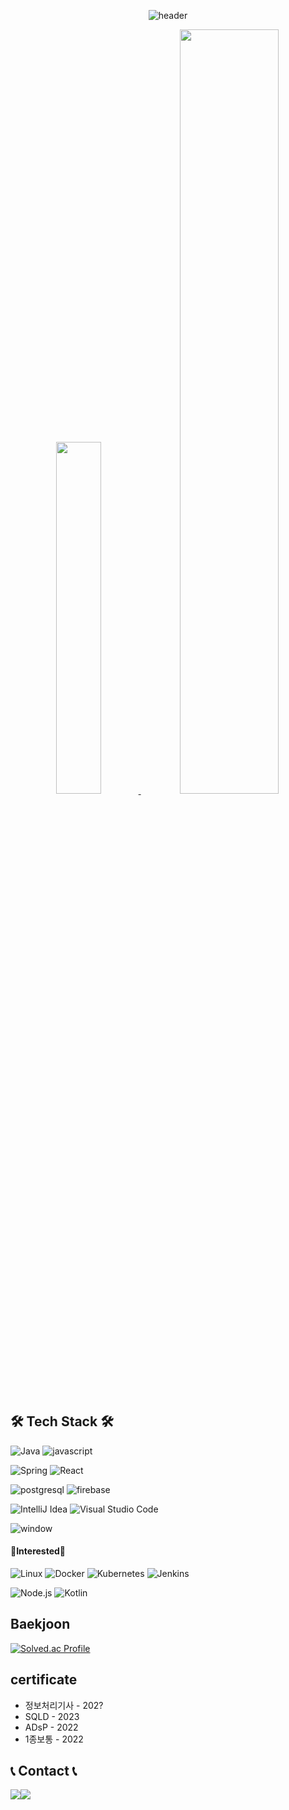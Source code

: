 <div align="center">
  
![header](https://capsule-render.vercel.app/api?type=cylinder&color=000000&height=100&section=header&text=2024&fontColor=ffffff&fontSize=70&animation=fadeIn&fontAlignY=55)

<a href="https://github.com/woong2e/">
    <img src="https://github-readme-stats.vercel.app/api/top-langs/?username=woong2e&include_all_commits=true&hide=html,css&size_weight=0.05&count_weight=0.95&layout=donut&show_icons=true&theme=material-palenight&hide_border=true&bg_color=ffffff&icon_color=58A6FF&text_color=000000&title_color=050da3&count_private=true&exclude_repo=Face-Transfer-Application" width=38% />
</a>    
<a href="https://github.com/woong2e/">
  <img src="https://github-readme-stats.vercel.app/api?username=woong2e&show_icons=true&theme=material-palenight&hide_border=true&bg_color=fffff&icon_color=050da3&text_color=000000&title_color=050da3&count_private=true" width=56% />
</a>

</div>
<!-- &include_all_commits=true -->

## 🛠 Tech Stack 🛠
![Java](https://user-images.githubusercontent.com/81547780/151382642-730da5c5-5f6b-42da-b900-23a85253863a.svg)
![javascript](https://img.shields.io/badge/javascript-F7DF1E?style=flat-square&logo=javascript&logoColor=black)
<!-- ![C++](https://img.shields.io/badge/c++-00599C?style=flat-square&logo=c%2B%2B&logoColor=white) -->

![Spring](https://img.shields.io/badge/Spring-6DB33F?style=flat-square&logo=spring&logoColor=white)
![React](https://img.shields.io/badge/React-61DAFB?style=flat-square&logo=React&logoColor=black)

![postgresql](https://img.shields.io/badge/postgresql-4169E1?style=flat-square&logo=postgresql&logoColor=white)
![firebase](https://img.shields.io/badge/firebase-FFCA28?style=flat-square&logo=firebase&logoColor=black)

![IntelliJ Idea](https://img.shields.io/badge/IntelliJ%20IDEA-000000.svg?&style=flat-square&logo=intellijidea&logoColor=white)
![Visual Studio Code](https://img.shields.io/badge/Visual%20Studio%20Code-007ACC.svg?&style=flat-square&logo=Visual%20Studio%20Code&logoColor=white)

![window](https://img.shields.io/badge/Windows-0078D6?style=flat-square&logo=Windows&logoColor=white)

#### 📔Interested📔
![Linux](https://img.shields.io/badge/Linux-FCC624?style=flat-square&logo=linux&logoColor=white)
![Docker](https://img.shields.io/badge/Docker-2496ED?style=flat-square&logo=docker&logoColor=white)
![Kubernetes](https://img.shields.io/badge/Kubernetes-326CE5?style=flat-square&logo=kubernetes&logoColor=white)
![Jenkins](https://img.shields.io/badge/Jenkins-D24939?style=flat-square&logo=jenkins&logoColor=white)

![Node.js](https://img.shields.io/badge/Node.js-339933?style=flat-square&logo=nodedotjs&logoColor=white)
![Kotlin](https://img.shields.io/badge/Kotlin-7F52FF?style=flat-square&logo=kotlin&logoColor=white)
<!-- ![Go](https://img.shields.io/badge/Go-00ADD8?style=flat-square&logo=Go&logoColor=white) -->

## Baekjoon
[![Solved.ac Profile](http://mazassumnida.wtf/api/v2/generate_badge?boj=tlswodnd4316)](https://solved.ac/tlswodnd4316/)

## certificate
- 정보처리기사  - 202?
- SQLD - 2023
- ADsP - 2022
- 1종보통 - 2022

## 📞 Contact 📞
<div style="display:flex; flex-direction:row;">
    <a href="https://www.instagram.com/woong_2_e/">
        <img src="https://img.shields.io/badge/Instagram-E4405F?style=for-the-badge&logo=Instagram&logoColor=white"> 
    </a>
    <a href="mailto:tlswodnd4316@gmail.com">
        <img src="https://img.shields.io/badge/Gmail-EA4335?style=for-the-badge&logo=Gmail&logoColor=white"> 
    </a>
</div><br>
